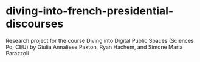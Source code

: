 # diving-into-french-presidential-discourses
Research project for the course Diving into Digital Public Spaces (Sciences Po, CEU) by Giulia Annaliese Paxton, Ryan Hachem, and Simone Maria Parazzoli
